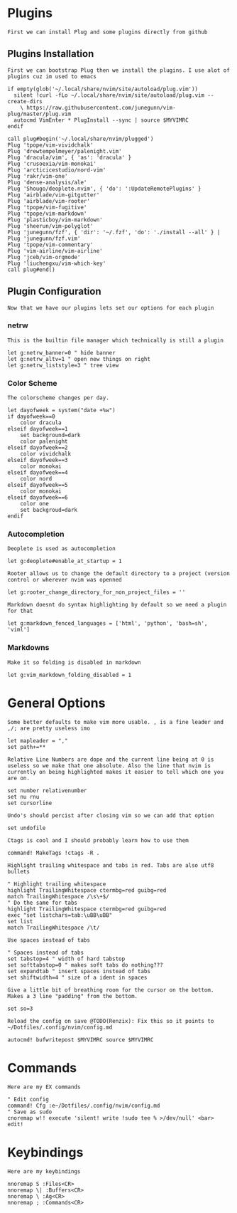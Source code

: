 # Plugins

    First we can install Plug and some plugins directly from github

## Plugins Installation

    First we can bootstrap Plug then we install the plugins. I use alot of plugins cuz im used to emacs

```vim
if empty(glob('~/.local/share/nvim/site/autoload/plug.vim'))
  silent !curl -fLo ~/.local/share/nvim/site/autoload/plug.vim --create-dirs
    \ https://raw.githubusercontent.com/junegunn/vim-plug/master/plug.vim
  autocmd VimEnter * PlugInstall --sync | source $MYVIMRC
endif

call plug#begin('~/.local/share/nvim/plugged')
Plug 'tpope/vim-vividchalk'
Plug 'drewtempelmeyer/palenight.vim'
Plug 'dracula/vim', { 'as': 'dracula' }
Plug 'crusoexia/vim-monokai'
Plug 'arcticicestudio/nord-vim'  
Plug 'rakr/vim-one'
Plug 'dense-analysis/ale'
Plug 'Shougo/deoplete.nvim', { 'do': ':UpdateRemotePlugins' }
Plug 'airblade/vim-gitgutter'
Plug 'airblade/vim-rooter'
Plug 'tpope/vim-fugitive'
Plug 'tpope/vim-markdown'
Plug 'plasticboy/vim-markdown'
Plug 'sheerun/vim-polyglot'
Plug 'junegunn/fzf', { 'dir': '~/.fzf', 'do': './install --all' } | Plug 'junegunn/fzf.vim'
Plug 'tpope/vim-commentary'
Plug 'vim-airline/vim-airline'
Plug 'jceb/vim-orgmode'
Plug 'liuchengxu/vim-which-key'
call plug#end()
```

## Plugin Configuration 

    Now that we have our plugins lets set our options for each plugin

### netrw

    This is the builtin file manager which technically is still a plugin

```vim
let g:netrw_banner=0 " hide banner
let g:netrw_altv=1 " open new things on right
let g:netrw_liststyle=3 " tree view
```

### Color Scheme

    The colorscheme changes per day.
    
```vim
let dayofweek = system("date +%w")
if dayofweek==0
    color dracula
elseif dayofweek==1
    set background=dark 
    color palenight
elseif dayofweek==2
    color vividchalk
elseif dayofweek==3
    color monokai
elseif dayofweek==4
    color nord
elseif dayofweek==5
    color monokai
elseif dayofweek==6
    color one
    set backgroud=dark
endif
```

### Autocompletion

    Deoplete is used as autocompletion

```vim
let g:deoplete#enable_at_startup = 1
```

    Rooter allows us to change the default directory to a project (version control or wherever nvim was openned

```vim
let g:rooter_change_directory_for_non_project_files = ''
```

    Markdown doesnt do syntax highlighting by default so we need a plugin for that

```vim
let g:markdown_fenced_languages = ['html', 'python', 'bash=sh', 'viml']
```

### Markdowns

    Make it so folding is disabled in markdown

```vim
let g:vim_markdown_folding_disabled = 1
```

# General Options
    
    Some better defaults to make vim more usable. , is a fine leader and ,/; are pretty useless imo

```vim
let mapleader = ","
set path+=**
```

    Relative Line Numbers are dope and the current line being at 0 is useless so we make that one absolute. Also the line that nvim is currently on being highlighted makes it easier to tell which one you are on.

```vim
set number relativenumber
set nu rnu
set cursorline
```

    Undo's should percist after closing vim so we can add that option
```vim
set undofile
```

    Ctags is cool and I should probably learn how to use them

```vim
command! MakeTags !ctags -R .
```

    Highlight trailing whitespace and tabs in red. Tabs are also utf8 bullets

```vim
" Highlight trailing whitespace
highlight TrailingWhitespace ctermbg=red guibg=red
match TrailingWhitespace /\s\+$/
" Do the same for tabs
highlight TrailingWhitespace ctermbg=red guibg=red
exec "set listchars=tab:\uBB\uBB"
set list
match TrailingWhitespace /\t/
```

    Use spaces instead of tabs

```vim
" Spaces instead of tabs
set tabstop=4 " width of hard tabstop
set softtabstop=0 " makes soft tabs do nothing???
set expandtab " insert spaces instead of tabs
set shiftwidth=4 " size of a ident in spaces
```

    Give a little bit of breathing room for the cursor on the bottom. Makes a 3 line "padding" from the bottom.

```vim
set so=3
```

    Reload the config on save @TODO(Renzix): Fix this so it points to ~/Dotfiles/.config/nvim/config.md

```vim
autocmd! bufwritepost $MYVIMRC source $MYVIMRC
```

# Commands

    Here are my EX commands

```vim
" Edit config
command! Cfg :e~/Dotfiles/.config/nvim/config.md
" Save as sudo
cnoremap w!! execute 'silent! write !sudo tee % >/dev/null' <bar> edit!
```

# Keybindings

    Here are my keybindings

```vim
nnoremap S :Files<CR>
nnoremap \| :Buffers<CR>
nnoremap \ :Ag<CR>
nnoremap ; :Commands<CR>
```


